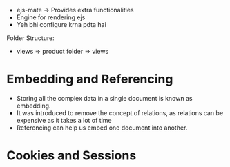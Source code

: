 - ejs-mate -> Provides extra functionalities
- Engine for rendering ejs
- Yeh bhi configure krna pdta hai


Folder Structure:
- views => product folder => views

# Embedding and Referencing
- Storing all the complex data in a single document is known as embedding.
- It was introduced to remove the concept of relations, as relations can be expensive as it takes a lot of time
- Referencing can help us embed one document into another.

# Cookies and Sessions